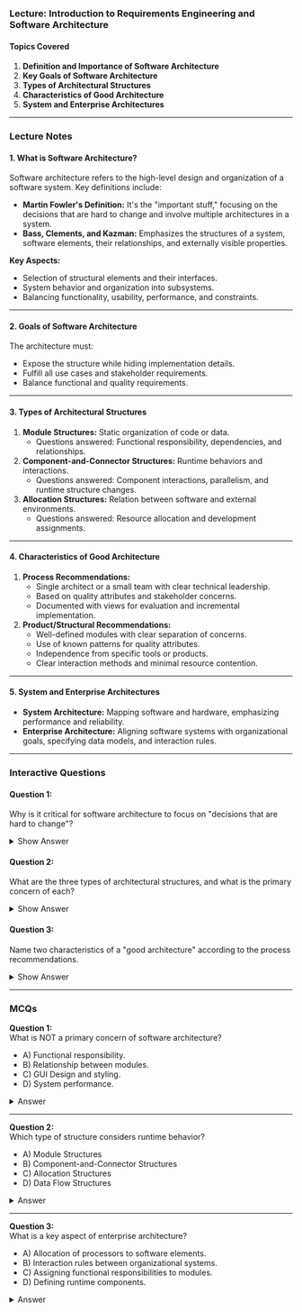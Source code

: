 ### Lecture: Introduction to Requirements Engineering and Software Architecture

#### Topics Covered
1. **Definition and Importance of Software Architecture**
2. **Key Goals of Software Architecture**
3. **Types of Architectural Structures**
4. **Characteristics of Good Architecture**
5. **System and Enterprise Architectures**

---

### Lecture Notes

#### 1. **What is Software Architecture?**
Software architecture refers to the high-level design and organization of a software system. Key definitions include:
- **Martin Fowler's Definition:** It's the "important stuff," focusing on the decisions that are hard to change and involve multiple architectures in a system.
- **Bass, Clements, and Kazman:** Emphasizes the structures of a system, software elements, their relationships, and externally visible properties.

**Key Aspects:**
- Selection of structural elements and their interfaces.
- System behavior and organization into subsystems.
- Balancing functionality, usability, performance, and constraints.

---

#### 2. **Goals of Software Architecture**
The architecture must:
- Expose the structure while hiding implementation details.
- Fulfill all use cases and stakeholder requirements.
- Balance functional and quality requirements.

---

#### 3. **Types of Architectural Structures**
1. **Module Structures:** Static organization of code or data.
   - Questions answered: Functional responsibility, dependencies, and relationships.
2. **Component-and-Connector Structures:** Runtime behaviors and interactions.
   - Questions answered: Component interactions, parallelism, and runtime structure changes.
3. **Allocation Structures:** Relation between software and external environments.
   - Questions answered: Resource allocation and development assignments.

---

#### 4. **Characteristics of Good Architecture**
1. **Process Recommendations:**
   - Single architect or a small team with clear technical leadership.
   - Based on quality attributes and stakeholder concerns.
   - Documented with views for evaluation and incremental implementation.
2. **Product/Structural Recommendations:**
   - Well-defined modules with clear separation of concerns.
   - Use of known patterns for quality attributes.
   - Independence from specific tools or products.
   - Clear interaction methods and minimal resource contention.

---

#### 5. **System and Enterprise Architectures**
- **System Architecture:** Mapping software and hardware, emphasizing performance and reliability.
- **Enterprise Architecture:** Aligning software systems with organizational goals, specifying data models, and interaction rules.

---

### Interactive Questions

#### **Question 1:**
Why is it critical for software architecture to focus on "decisions that are hard to change"?  
<details>
<summary>Show Answer</summary>
Changing foundational architectural decisions later can be costly and may lead to significant rework, impacting the system's overall quality and timeline.
</details>

#### **Question 2:**
What are the three types of architectural structures, and what is the primary concern of each?  
<details>
<summary>Show Answer</summary>
1. Module Structures: Static organization of code/data.  
2. Component-and-Connector Structures: Runtime behaviors and interactions.  
3. Allocation Structures: Relation between software and external resources.
</details>

#### **Question 3:**
Name two characteristics of a "good architecture" according to the process recommendations.  
<details>
<summary>Show Answer</summary>
1. Developed by a small team with clear technical leadership.  
2. Based on a prioritized list of quality attribute requirements.
</details>

---

### MCQs

**Question 1:**  
What is NOT a primary concern of software architecture?  
- A) Functional responsibility.  
- B) Relationship between modules.  
- C) GUI Design and styling.  
- D) System performance.  

<details>
<summary>Answer</summary>
C) GUI Design and styling.
</details>

---

**Question 2:**  
Which type of structure considers runtime behavior?  
- A) Module Structures  
- B) Component-and-Connector Structures  
- C) Allocation Structures  
- D) Data Flow Structures  

<details>
<summary>Answer</summary>
B) Component-and-Connector Structures.
</details>

---

**Question 3:**  
What is a key aspect of enterprise architecture?  
- A) Allocation of processors to software elements.  
- B) Interaction rules between organizational systems.  
- C) Assigning functional responsibilities to modules.  
- D) Defining runtime components.  

<details>
<summary>Answer</summary>
B) Interaction rules between organizational systems.
</details>
